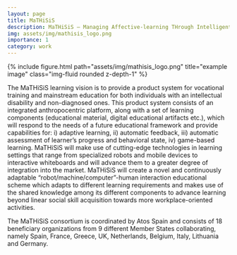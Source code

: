 ```yaml
---
layout: page
title: MaTHiSiS
description: MaTHiSiS – Managing Affective-learning THrough Intelligent atoms and Smart InteractionS
img: assets/img/mathisis_logo.png
importance: 1
category: work
---
```


<div class="row">
    <div class="col-sm mt-3 mt-md-0">
        {% include figure.html path="assets/img/mathisis_logo.png" title="example image" class="img-fluid rounded z-depth-1" %}
    </div>
</div>
<div class="caption">
</div>

The MaTHiSiS learning vision is to provide a product system for vocational training and mainstream education for both individuals with an intellectual disability and non-diagnosed ones. This product system consists of an integrated anthropocentric platform, along with a set of learning components (educational material, digital educational artifacts etc.), which will respond to the needs of a future educational framework and provide capabilities for: i) adaptive learning, ii) automatic feedback, iii) automatic assessment of learner’s progress and behavioral state, iv) game-based learning. MaTHiSiS will make use of cutting-edge technologies in learning settings that range from specialized robots and mobile devices to interactive whiteboards and will advance them to a greater degree of integration into the market. MaTHiSiS will create a novel and continuously adaptable “robot/machine/computer”-human interaction educational scheme which adapts to different learning requirements and makes use of the shared knowledge among its different components to advance learning beyond linear social skill acquisition towards more workplace-oriented activities.

The MaTHiSiS consortium is coordinated by Atos Spain and consists of 18 beneficiary organizations from 9 different Member States collaborating, namely Spain, France, Greece, UK, Netherlands, Belgium, Italy, Lithuania and Germany.

